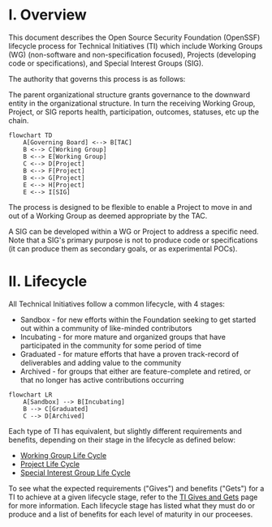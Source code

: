 
# I. Overview

This document describes the Open Source Security Foundation (OpenSSF) lifecycle process for Technical Initiatives (TI) which include Working Groups (WG) (non-software and non-specification focused), Projects (developing code or specifications), and Special Interest Groups (SIG). 

The authority that governs this process is as follows:

The parent organizational structure grants governance to the downward entity in the organizational structure.  In turn the receiving Working Group, Project, or SIG reports health, participation, outcomes, statuses, etc up the chain.

```mermaid
flowchart TD
    A[Governing Board] <--> B[TAC]
    B <--> C[Working Group]
    B <--> E[Working Group]
    C <--> D[Project]
    B <--> F[Project]
    B <--> G[Project]
    E <--> H[Project]
    E <--> I[SIG]
```

The process is designed to be flexible to enable a Project to move in and out of a Working Group as deemed appropriate by the TAC.

A SIG can be developed within a WG or Project to address a specific need. Note that a SIG's primary purpose is not to produce code or specifications (it can produce them as secondary goals, or as experimental POCs).

# II. Lifecycle

All Technical Initiatives follow a common lifecycle, with 4 stages: 

- Sandbox - for new efforts within the Foundation seeking to get started out within a community of like-minded contributors
- Incubating - for more mature and organized groups that have participated in the community for some period of time
- Graduated - for mature efforts that have a proven track-record of deliverables and adding value to the community
- Archived - for groups that either are feature-complete and retired, or that no longer has active contributions occurring

```mermaid
flowchart LR
    A[Sandbox] --> B[Incubating]
    B --> C[Graduated]
    C --> D[Archived]
```

Each type of TI has equivalent, but slightly different requirements and benefits, depending on their stage in the lifecycle as defined below:

* [Working Group Life Cycle](working-group-lifecycle.md)
* [Project Life Cycle](project-lifecycle.md)
* [Special Interest Group Life Cycle](sig-lifecycle.md)

To see what the expected requirements ("Gives") and benefits ("Gets") for a TI to achieve at a given lifecycle stage, refer to the [TI Gives and Gets](https://github.com/ossf/tac/blob/main/process/TI-Gives%2BGets.md) page for more information.  Each lifecycle stage has listed what they must do or produce and a list of benefits for each level of maturity in our proceeses.
